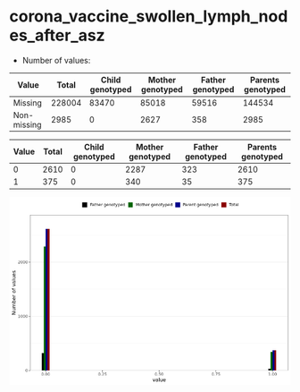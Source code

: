 # corona_vaccine_swollen_lymph_nodes_after_asz
- Number of values:

| Value | Total | Child genotyped | Mother genotyped | Father genotyped | Parents genotyped |
| ----- | ----- | --------------- | ---------------- | ---------------- |---------------- |
| Missing | 228004 | 83470 | 85018 | 59516 | 144534 |
| Non-missing | 2985 | 0 | 2627 | 358 | 2985 |

| Value | Total | Child genotyped | Mother genotyped | Father genotyped | Parents genotyped |
| ----- | ----- | --------------- | ---------------- | ---------------- |---------------- |
| 0 | 2610 | 0 | 2287 | 323 | 2610 |
| 1 | 375 | 0 | 340 | 35 | 375 |



![](corona_vaccine_swollen_lymph_nodes_after_asz_n.png)



